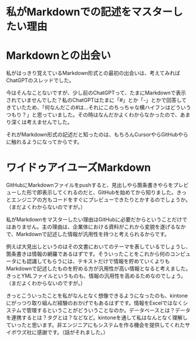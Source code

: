 # 私がMarkdownでの記述をマスターしたい理由

# Markdownとの出会い

私がはっきり覚えているMarkdown形式との最初の出会いは、考えてみればChatGPTのスレッドでした。

今はそんなことないですが、少し前のChatGPTって、たまにMarkdownで表示されていませんでした？私のChatGPTはたまに「#」とか「-」とかで回答してきていたため、「何なんだこの#は…それにこのちっちゃな横ハイフンはどういうつもり？」と思っていました。その時はなんだかよくわからなかったので、あまり深くは考えませんでした。

それがMarkdown形式の記述だと知ったのは、もちろんCursorやらGitHubやらに触れるようになってからです。

# ワイドゥアイユーズMarkdown

GitHubにMarkdownファイルをpushすると、見出しやら箇条書きやらをプレビューした形で即表示してくれるのだと、GitHubを始めてから知りました。きっとエンジニアの方もコードをすぐにプレビューできたりとかするのでしょうか。（まだよくわからないのですが。）

私がMarkdownをマスターしたい理由はGitHubに必要だからということだけではありません。主の理由は、企業体における資料がこれから変貌を遂げるなかで、Markdownで記述した情報が汎用性を持つと考えられるからです。

例えば大見出しというのはその文書においてのテーマを表しているでしょうし、箇条書きは情報の網羅であるはずです。そういったことをこれから何のコンピュータにも認識してもらうには、テキストだけで情報を貯めていくよりもMarkdownで記述したものを貯める方が汎用性が高い情報となると考えました。きっとYMLファイルというものも、情報の汎用性を高めるためなのでしょう。（まだよくわからないのですが。）

きっとこういったことを私がなんとなく想像できるようになったのも、kintoneにがっつり取り組んだ経験のおかげでもあるはずです。情報をExcelではなくシステムで管理するということがどういうことなのか。データベースとは？データを連携するとは？タグとは？などなど。kintoneを通して私はなんとなく理解していったと思います。非エンジニアにもシステムを作る機会を提供してくれたサイボウズ社に感謝です。（話がそれました。）
